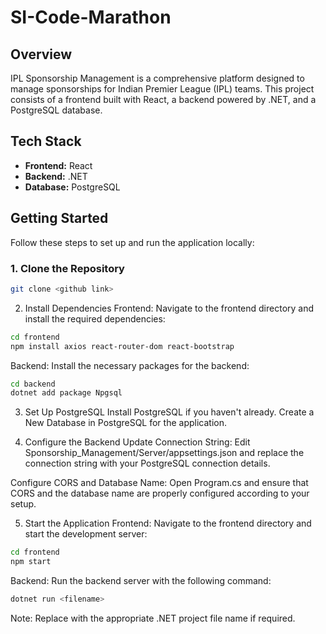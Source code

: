# SI-Code-Marathon

## Overview

IPL Sponsorship Management is a comprehensive platform designed to manage sponsorships for Indian Premier League (IPL) teams. This project consists of a frontend built with React, a backend powered by .NET, and a PostgreSQL database.

## Tech Stack

- **Frontend:** React
- **Backend:** .NET
- **Database:** PostgreSQL

## Getting Started

Follow these steps to set up and run the application locally:

### 1. Clone the Repository

```bash
git clone <github link>
```

2. Install Dependencies
Frontend: Navigate to the frontend directory and install the required dependencies:

```bash
cd frontend
npm install axios react-router-dom react-bootstrap
```

Backend: Install the necessary packages for the backend:
```bash
cd backend
dotnet add package Npgsql
```
3. Set Up PostgreSQL
Install PostgreSQL if you haven't already.
Create a New Database in PostgreSQL for the application.

5. Configure the Backend
Update Connection String: Edit Sponsorship_Management/Server/appsettings.json and replace the connection string with your PostgreSQL connection details.

Configure CORS and Database Name: Open Program.cs and ensure that CORS and the database name are properly configured according to your setup.

5. Start the Application
Frontend: Navigate to the frontend directory and start the development server:

```bash
cd frontend
npm start
```

Backend: Run the backend server with the following command:
```bash
dotnet run <filename>
```
Note: Replace <filename> with the appropriate .NET project file name if required.
